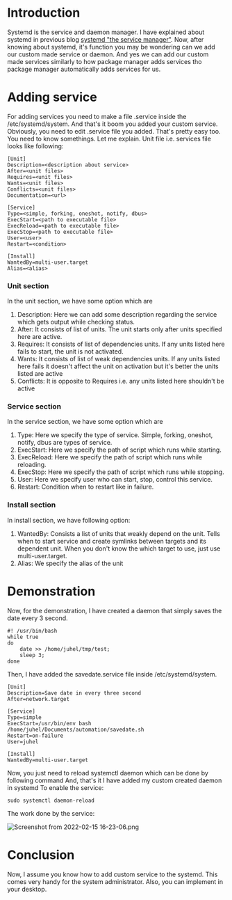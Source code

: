 # Introduction
Systemd is the service and daemon manager. I have explained about systemd in previous blog [systemd "the service manager"](https://juhelblog.hashnode.dev/systemd-the-service-manager). Now, after knowing about systemd, it's function you may be wondering can we add our custom made service or daemon. And yes we can add our custom made services similarly to how package manager adds services tho package manager automatically adds services for us.

# Adding service
For adding services you need to make a file .service inside the /etc/systemd/system. And that's it boom you added your custom service. Obviously, you need to edit .service file you added. That's pretty easy too. You need to know somethings. Let me explain.
Unit file i.e. services file looks like following:
```
[Unit]
Description=<description about service>
After=<unit files>
Requires=<unit files>
Wants=<unit files>
Conflicts=<unit files>
Documentation=<url>

[Service]
Type=<simple, forking, oneshot, notify, dbus>
ExecStart=<path to executable file>
ExecReload=<path to executable file>
ExecStop=<path to executable file>
User=<user>
Restart=<condition>

[Install]
WantedBy=multi-user.target
Alias=<alias>
```

### Unit section
In the unit section, we have some option which are
1. Description: Here we can add some description regarding the service which gets output while checking status.
2. After: It consists of list of units. The unit starts only after units specified here are active.
3. Requires: It consists of list of dependencies units. If any units listed here fails to start, the unit is not activated.
3. Wants: It consists of list of weak dependencies units. If any units listed here fails it doesn't affect the unit on activation but it's better the units listed are active
4. Conflicts: It is opposite to Requires i.e. any units listed here shouldn't be active

### Service section
In the service section, we have some option which are
1. Type: Here we specify the type of service. Simple, forking, oneshot, notify, dbus are types of service.
2. ExecStart: Here we specify the path of script which runs while starting.
3. ExecReload: Here we specify the path of script which runs while reloading.
4. ExecStop: Here we specify the path of script which runs while stopping.
5. User: Here we specify user who can start, stop, control this service.
6. Restart: Condition when to restart like in failure.

### Install section
In install section, we have following option:
1. WantedBy: Consists a list of units that weakly depend on the unit. Tells when to start service and create symlinks between targets and its dependent unit. When you don't know the which target to use, just use multi-user.target.
2. Alias: We specify the alias of the unit

# Demonstration
Now, for the demonstration, I have created a daemon that simply saves the date every 3 second.
```
#! /usr/bin/bash
while true 
do
	date >> /home/juhel/tmp/test;
	sleep 3;
done
```

Then, I have added the savedate.service file inside /etc/systemd/system.
```
[Unit]
Description=Save date in every three second
After=network.target

[Service]
Type=simple
ExecStart=/usr/bin/env bash /home/juhel/Documents/automation/savedate.sh
Restart=on-failure
User=juhel

[Install]
WantedBy=multi-user.target
```

Now, you just need to reload systemctl daemon which can be done by following command
And, that's it I have added my custom created daemon in systemd
To enable the service:
```
sudo systemctl daemon-reload
```

The work done by the service:

![Screenshot from 2022-02-15 16-23-06.png](https://cdn.hashnode.com/res/hashnode/image/upload/v1644921549156/jgGIYS-Ds.png)

# Conclusion
Now, I assume you know how to add custom service to the systemd. This comes very handy for the system administrator. Also, you can implement in your desktop.